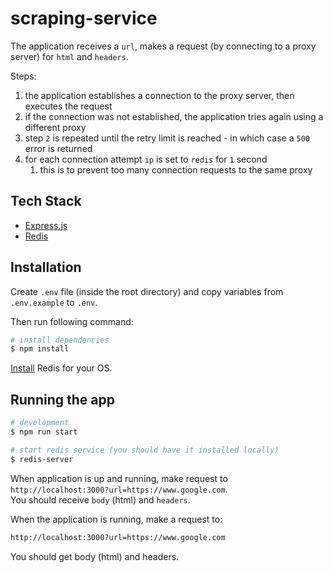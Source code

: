 # scraping-service

The application receives a `url`, makes a request (by connecting to a proxy server) for `html` and `headers`.

Steps:
1. the application establishes a connection to the proxy server, then executes the request
2. if the connection was not established, the application tries again using a different proxy
3. step `2` is repeated until the retry limit is reached - in which case a `500` error is returned
4. for each connection attempt `ip` is set to `redis` for `1` second
    1. this is to prevent too many connection requests to the same proxy

## Tech Stack

- [Express.js](https://expressjs.com/)
- [Redis](https://redis.io/)

## Installation

Create `.env` file (inside the root directory) and copy variables from `.env.example` to `.env`.

Then run following command:

```bash
# install dependencies
$ npm install
```

[Install](https://redis.io/docs/getting-started/installation/) Redis for your OS.

## Running the app

```bash
# development
$ npm run start

# start redis service (you should have it installed locally)
$ redis-server
```

When application is up and running, make request to `http://localhost:3000?url=https://www.google.com`.<br />
You should receive `body` (html) and `headers`.

When the application is running, make a request to:
```bash
http://localhost:3000?url=https://www.google.com
```
You should get body (html) and headers.
